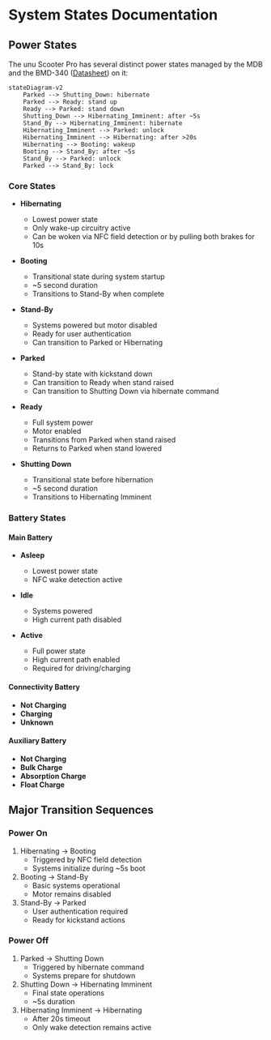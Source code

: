 # System States Documentation

## Power States

The unu Scooter Pro has several distinct power states managed by the MDB and the BMD-340 ([Datasheet](https://content.u-blox.com/sites/default/files/BMD-340_DataSheet_UBX-19033353.pdf)) on it:

```mermaid
stateDiagram-v2
    Parked --> Shutting_Down: hibernate
    Parked --> Ready: stand up
    Ready --> Parked: stand down
    Shutting_Down --> Hibernating_Imminent: after ~5s
    Stand_By --> Hibernating_Imminent: hibernate
    Hibernating_Imminent --> Parked: unlock
    Hibernating_Imminent --> Hibernating: after >20s
    Hibernating --> Booting: wakeup  
    Booting --> Stand_By: after ~5s
    Stand_By --> Parked: unlock
    Parked --> Stand_By: lock
```

### Core States
- **Hibernating**
  - Lowest power state
  - Only wake-up circuitry active
  - Can be woken via NFC field detection or by pulling both brakes for 10s

- **Booting**
  - Transitional state during system startup
  - ~5 second duration
  - Transitions to Stand-By when complete

- **Stand-By**
  - Systems powered but motor disabled
  - Ready for user authentication
  - Can transition to Parked or Hibernating

- **Parked**
  - Stand-by state with kickstand down
  - Can transition to Ready when stand raised
  - Can transition to Shutting Down via hibernate command

- **Ready**
  - Full system power
  - Motor enabled
  - Transitions from Parked when stand raised
  - Returns to Parked when stand lowered

- **Shutting Down**
  - Transitional state before hibernation
  - ~5 second duration
  - Transitions to Hibernating Imminent

### Battery States

#### Main Battery
- **Asleep**
  - Lowest power state
  - NFC wake detection active
  
- **Idle** 
  - Systems powered
  - High current path disabled
  
- **Active**
  - Full power state
  - High current path enabled
  - Required for driving/charging

#### Connectivity Battery
- **Not Charging**
- **Charging**
- **Unknown**

#### Auxiliary Battery
- **Not Charging**
- **Bulk Charge**
- **Absorption Charge** 
- **Float Charge**

## Major Transition Sequences

### Power On
1. Hibernating -> Booting
   - Triggered by NFC field detection
   - Systems initialize during ~5s boot
2. Booting -> Stand-By  
   - Basic systems operational
   - Motor remains disabled
3. Stand-By -> Parked
   - User authentication required
   - Ready for kickstand actions

### Power Off
1. Parked -> Shutting Down
   - Triggered by hibernate command
   - Systems prepare for shutdown
2. Shutting Down -> Hibernating Imminent
   - Final state operations
   - ~5s duration
3. Hibernating Imminent -> Hibernating
   - After 20s timeout
   - Only wake detection remains active
